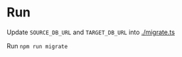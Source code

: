 # Run

Update `SOURCE_DB_URL` and `TARGET_DB_URL` into [./migrate.ts](migrate.ts)

Run `npm run migrate`
